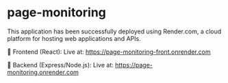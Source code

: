 # page-monitoring

This application has been successfully deployed using Render.com, a cloud platform for hosting web applications and APIs.

🔹 Frontend (React):
Live at: https://page-monitoring-front.onrender.com

🔹 Backend (Express/Node.js):
Live at: https://page-monitoring.onrender.com